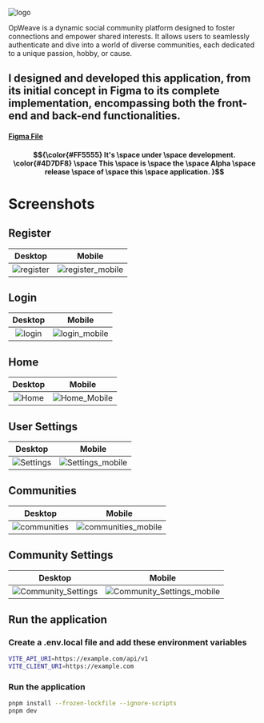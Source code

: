 ![logo](https://github.com/user-attachments/assets/47b69683-c83a-448b-980c-431a1ab0a4a3)

OpWeave is a dynamic social community platform designed to foster connections and empower shared interests. It allows users to seamlessly authenticate and dive into a world of diverse communities, each dedicated to a unique passion, hobby, or cause.

## I designed and developed this application, from its initial concept in Figma to its complete implementation, encompassing both the front-end and back-end functionalities.
#### [Figma File](https://www.figma.com/design/kiy0PFjzgP3wXUFkXIi2IO/OpWeave?node-id=0-1&t=FvPS8uQgmeVGksef-1)
#### $${\color{#FF5555} It's \space under \space development. \color{#4D7DF8} \space This \space is \space the \space Alpha \space release \space of \space this \space application. }$$

# Screenshots

## Register
|              Desktop              |              Mobile              |
| :-------------------------------: | :------------------------------: |
| ![register](https://github.com/user-attachments/assets/b85df6c1-e809-4d34-a923-e5a963c63daf) | ![register_mobile](https://github.com/user-attachments/assets/c8282c80-7f92-447d-8a2c-868b151936e6) |

## Login
|              Desktop              |              Mobile              |
| :-------------------------------: | :------------------------------: |
| ![login](https://github.com/user-attachments/assets/33ef937a-04d7-4ac4-9d49-5e64b79d5166) | ![login_mobile](https://github.com/user-attachments/assets/e18b8433-c346-433d-9a0e-ec5a06cda14a) |

## Home
|              Desktop              |              Mobile              |
| :-------------------------------: | :------------------------------: |
| ![Home](https://github.com/user-attachments/assets/b98e6344-b611-4bea-b519-937eb03befe0) | ![Home_Mobile](https://github.com/user-attachments/assets/fbb83c73-78e4-49c6-87b7-78395da274bd) |

## User Settings
|              Desktop              |              Mobile              |
| :-------------------------------: | :------------------------------: |
| ![Settings](https://github.com/user-attachments/assets/d3f0f680-d64c-41fa-9870-3e5e71e1bb91) | ![Settings_mobile](https://github.com/user-attachments/assets/737874b0-8e79-492b-abbb-5ecad6e8b06d) |

## Communities
|              Desktop              |              Mobile              |
| :-------------------------------: | :------------------------------: |
| ![communities](https://github.com/user-attachments/assets/66174a13-0a0f-430d-850d-14f5657a1a9f) | ![communities_mobile](https://github.com/user-attachments/assets/7e5eb958-4406-4cf1-b718-efdf375ffc7a) |

## Community Settings
|              Desktop              |              Mobile              |
| :-------------------------------: | :------------------------------: |
| ![Community_Settings](https://github.com/user-attachments/assets/aa7fe51c-4bd6-43fb-865d-fdcc7829cefd) | ![Community_Settings_mobile](https://github.com/user-attachments/assets/31ba22ac-2159-48ef-8a98-e899b82ab3ba) |


## Run the application

### Create a .env.local file and add these environment variables 

```bash
VITE_API_URI=https://example.com/api/v1
VITE_CLIENT_URI=https://example.com
```

### Run the application

```bash
pnpm install --frozen-lockfile --ignore-scripts
pnpm dev
```